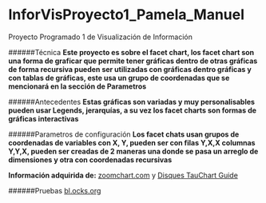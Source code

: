 # InforVisProyecto1_Pamela_Manuel
Proyecto Programado 1 de Visualización de Información

######Técnica
**Este proyecto es sobre el facet chart, los facet chart son una forma de 
graficar que permite tener gráficas dentro de otras gráficas de forma recursiva
pueden ser utilizadas con gráficas dentro gráficas y con tablas de gráficas,
este usa un grupo de coordenadas que se mencionará en la sección de Parametros**

######Antecedentes
**Estas gráficas son variadas y muy personalisables pueden usar Legends, jerarquías,
a su vez los facet charts son formas de gráficas interactivas**

######Parametros de configuración
**Los facet chats usan grupos de coordenadas de variables con X, Y, pueden ser con 
filas Y,X,X columnas Y,Y,X, pueden ser creadas de 2 maneras una donde se pasa un
arreglo de dimensiones y otra con coordenadas recursivas**

**Información adquirida de:**
[zoomchart.com](https://zoomcharts.com/en/blog/) y
[Disques TauChart Guide](http://api.taucharts.com/basic/facet.html ) 

######Pruebas
[bl.ocks.org](http://bl.ocks.org/Chechoshi/1fae3a2f0c0935b4d6bdb6af826974cd)
